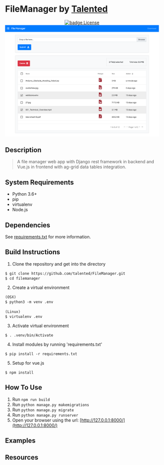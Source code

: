 # FileManager by <a href="https://github.com/talented">Talented</a>

<div align="center">
  <!-- <a href="https://www.paypal.me/kevinpeters96/1"><img src="https://img.shields.io/badge/Donate-Paypal-003087.svg?style=flat" alt="badge Donate" /></a>
  <a href="https://steamcommunity.com/tradeoffer/new/?partner=68364320&token=CzTCv8JM"><img src="https://img.shields.io/badge/Donate-Steam-000000.svg?style=flat" alt="badge Donate" /></a> -->
  <a href="https://github.com/igeligel/personal-site/blob/master/LICENSE"><img src="https://img.shields.io/badge/License-MIT-1da1f2.svg?style=flat" alt="badge License" /></a>
</div>

<div style="text-align:center"><img src ="./Screenshot.png" /></div>

## Description

> A file manager web app with Django rest framework in backend and Vue.js in frontend with ag-grid data tables integration.

## System Requirements
* Python 3.6+
* pip
* virtualenv
* Node.js

## Dependencies
See [requirements.txt](https://github.com/talented/filemanager/blob/master/requirements.txt) for more information.

## Build Instructions

1. Clone the repository and get into the directory
```
$ git clone https://github.com/talented/FileManager.git
$ cd filemanager
```
2. Create a virtual environment
```
(OSX)
$ python3 -m venv .env

(Linux)
$ virtualenv .env
```

3. Activate virtual environment
```
$ . .venv/bin/Activate
```

4. Install modules by running 'requirements.txt'
```
$ pip install -r requirements.txt
```

5. Setup for vue.js
```
$ npm install
```

## How To Use

1.  Run `npm run build`
2.  Run `python manage.py makemigrations`
3.  Run `python manage.py migrate`
4.  Run `python manage.py runserver`
1.  Open your browser using the url: [http://127.0.0.1:8000/](http://127.0.0.1:8000/)


## Examples

<!-- * [Official site](https://www.kevinpeters.net/) -->

## Resources

<!-- ### Motivation

Wanted to try out [nuxt.js](https://nuxtjs.org/) and created a new portfolio because the old one was really bad.

## License

_File manager_ is realeased under the MIT License.

## This readme is powered by vue-readme

Check out vue-readme [[Website](https://igeligel.github.io/vue-readme) | [GitHub](https://github.com/igeligel/vue-readme)] -->
